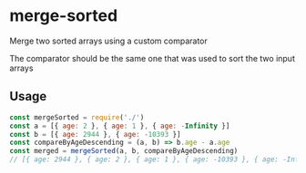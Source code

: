 # merge-sorted

Merge two sorted arrays using a custom comparator

The comparator should be the same one that was used to sort the two input arrays

## Usage

```js
const mergeSorted = require('./')
const a = [{ age: 2 }, { age: 1 }, { age: -Infinity }]
const b = [{ age: 2944 }, { age: -10393 }]
const compareByAgeDescending = (a, b) => b.age - a.age
const merged = mergeSorted(a, b, compareByAgeDescending)
// [{ age: 2944 }, { age: 2 }, { age: 1 }, { age: -10393 }, { age: -Infinity }]
```

